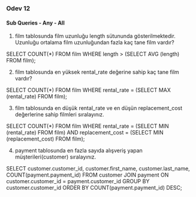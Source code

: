 ### Odev 12
#### Sub Queries - Any - All

1. film tablosunda film uzunluğu length sütununda gösterilmektedir. Uzunluğu ortalama film uzunluğundan fazla kaç tane film vardır?

SELECT COUNT(*) FROM film
WHERE length > (SELECT AVG (length) FROM film);

2. film tablosunda en yüksek rental_rate değerine sahip kaç tane film vardır?

SELECT COUNT(*) FROM film
WHERE rental_rate = (SELECT MAX (rental_rate) FROM film);

3. film tablosunda en düşük rental_rate ve en düşün replacement_cost değerlerine sahip filmleri sıralayınız.

SELECT COUNT(*) FROM film
WHERE rental_rate = (SELECT MIN (rental_rate) FROM film)
AND replacement_cost = (SELECT MIN (replacement_cost) FROM film);

4. payment tablosunda en fazla sayıda alışveriş yapan müşterileri(customer) sıralayınız.

SELECT customer.customer_id, customer.first_name, customer.last_name, COUNT(payment.payment_id) FROM customer
JOIN payment ON customer.customer_id = payment.customer_id
GROUP BY customer.customer_id
ORDER BY COUNT(payment.payment_id) DESC;
